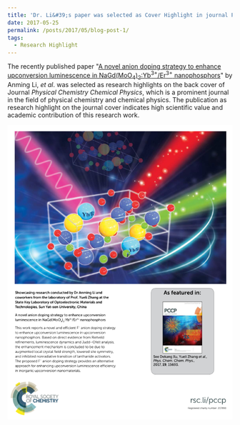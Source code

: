 ```yaml
---
title: 'Dr. Li&#39;s paper was selected as Cover Highlight in journal Phys. Chem. Chem. Phys.'
date: 2017-05-25
permalink: /posts/2017/05/blog-post-1/
tags:
  - Research Highlight
---
```


The recently published paper "[A novel anion doping strategy to enhance upconversion luminescence in NaGd(MoO<sub>4</sub>)<sub>2</sub>:Yb<sup>3+</sup>/Er<sup>3+</sup> nanophosphors](/publications/2017-05-25-paper12)" by Anming Li, <i>et al</i>. was selected as research highlights on the back cover of Journal <i>Physical Chemistry Chemical Physics</i>, which is a prominent journal in the field of physical chemistry and chemical physics. The publication as research highlight on the journal cover indicates high scientific value and academic contribution of this research work.

![PCCP Cover Here](/images/pccpcover.png)